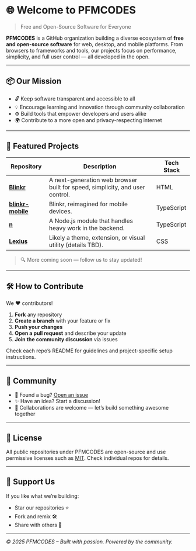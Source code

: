 # 🌐 Welcome to PFMCODES

> Free and Open-Source Software for Everyone

**PFMCODES** is a GitHub organization building a diverse ecosystem of **free and open-source software** for web, desktop, and mobile platforms. From browsers to frameworks and tools, our projects focus on performance, simplicity, and full user control — all developed in the open.

---

## 📦 Our Mission

- 🔓 Keep software transparent and accessible to all
- 💡 Encourage learning and innovation through community collaboration
- ⚙️ Build tools that empower developers and users alike
- 🌍 Contribute to a more open and privacy-respecting internet

---

## 🚀 Featured Projects

| Repository | Description | Tech Stack |
|------------|-------------|------------|
| [**Blinkr**](https://github.com/PFMCODES/Blinkr) | A next-generation web browser built for speed, simplicity, and user control. | HTML |
| [**blinkr-mobile**](https://github.com/PFMCODES/blinkr-mobile) | Blinkr, reimagined for mobile devices. | TypeScript |
| [**n**](https://github.com/PFMCODES/n) | A Node.js module that handles heavy work in the backend. | TypeScript |
| [**Lexius**](https://github.com/PFMCODES/Lexius) | Likely a theme, extension, or visual utility (details TBD). | CSS |

> 🔍 More coming soon — follow us to stay updated!

---

## 🛠️ How to Contribute

We ❤️ contributors!

1. **Fork** any repository
2. **Create a branch** with your feature or fix
3. **Push your changes**
4. **Open a pull request** and describe your update
5. **Join the community discussion** via issues

Check each repo’s README for guidelines and project-specific setup instructions.

---

## 💬 Community

- 🐛 Found a bug? [Open an issue](https://github.com/PFMCODES)
- ✨ Have an idea? Start a discussion!
- 🔗 Collaborations are welcome — let’s build something awesome together

---

## 📄 License

All public repositories under PFMCODES are open-source and use permissive licenses such as [MIT](https://opensource.org/licenses/MIT). Check individual repos for details.

---

## 🌟 Support Us

If you like what we’re building:

- Star our repositories ⭐
- Fork and remix 🛠️
- Share with others 💬

---

_© 2025 PFMCODES – Built with passion. Powered by the community._
